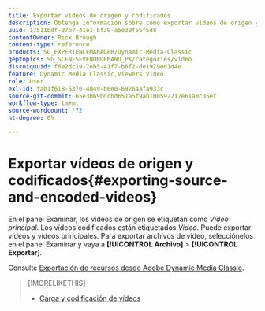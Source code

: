 ```yaml
---
title: Exportar vídeos de origen y codificados
description: Obtenga información sobre cómo exportar vídeos de origen y codificados en Adobe Dynamic Media Classic.
uuid: 17511bdf-27b7-41e1-bf39-a5e39f55f5d8
contentOwner: Rick Brough
content-type: reference
products: SG_EXPERIENCEMANAGER/Dynamic-Media-Classic
geptopics: SG_SCENESEVENONDEMAND_PK/categories/video
discoiquuid: f6a2dc19-7eb5-41f7-b6f2-de1979ed1d4e
feature: Dynamic Media Classic,Viewers,Video
role: User
exl-id: fab1f618-5370-4049-b6e0-69264afa933c
source-git-commit: 65e3b69bdcbd651a5f9ab100592217e61a8c05ef
workflow-type: tm+mt
source-wordcount: '72'
ht-degree: 0%

---
```


# Exportar vídeos de origen y codificados{#exporting-source-and-encoded-videos}

En el panel Examinar, los vídeos de origen se etiquetan como *Vídeo principal*. Los vídeos codificados están etiquetados *Vídeo*. Puede exportar vídeos y vídeos principales. Para exportar archivos de vídeo, selecciónelos en el panel Examinar y vaya a **[!UICONTROL Archivo]** > **[!UICONTROL Exportar]**.

Consulte [Exportación de recursos desde Adobe Dynamic Media Classic](exporting-assets-from-dmc.md#exporting-assets-from-dmc).

>[!MORELIKETHIS]
>
>* [Carga y codificación de vídeos](uploading-encoding-videos.md#uploading_and_encoding_videos)

